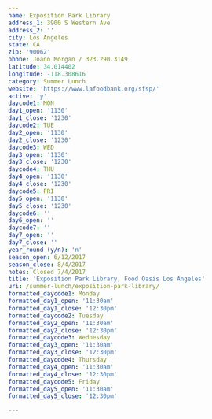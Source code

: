 ```yaml
---
name: Exposition Park Library
address_1: 3900 S Western Ave
address_2: ''
city: Los Angeles
state: CA
zip: '90062'
phone: Joann Morgan / 323.290.3149
latitude: 34.014402
longitude: -118.308616
category: Summer Lunch
website: 'https://www.lafoodbank.org/sfsp/'
active: 'y'
daycode1: MON
day1_open: '1130'
day1_close: '1230'
daycode2: TUE
day2_open: '1130'
day2_close: '1230'
daycode3: WED
day3_open: '1130'
day3_close: '1230'
daycode4: THU
day4_open: '1130'
day4_close: '1230'
daycode5: FRI
day5_open: '1130'
day5_close: '1230'
daycode6: ''
day6_open: ''
daycode7: ''
day7_open: ''
day7_close: ''
year_round (y/n): 'n'
season_open: 6/12/2017
season_close: 8/4/2017
notes: Closed 7/4/2017
title: 'Exposition Park Library, Food Oasis Los Angeles'
uri: /summer-lunch/exposition-park-library/
formatted_daycode1: Monday
formatted_day1_open: '11:30am'
formatted_day1_close: '12:30pm'
formatted_daycode2: Tuesday
formatted_day2_open: '11:30am'
formatted_day2_close: '12:30pm'
formatted_daycode3: Wednesday
formatted_day3_open: '11:30am'
formatted_day3_close: '12:30pm'
formatted_daycode4: Thursday
formatted_day4_open: '11:30am'
formatted_day4_close: '12:30pm'
formatted_daycode5: Friday
formatted_day5_open: '11:30am'
formatted_day5_close: '12:30pm'

---
```



